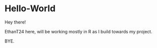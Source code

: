 # Hello-World

Hey there!

EthanT24 here, will be working mostly in R as I build towards my project. 

BYE.
